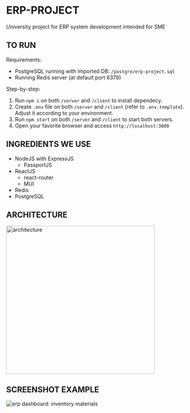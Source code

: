 # ERP-PROJECT
University project for ERP system development intended for SME

## TO RUN
Requirements:
- PostgreSQL running with imported DB: ```/postgre/erp-project.sql```
- Running Redis server (at default port 6379)

Step-by-step:
1. Run ```npm i``` on both ```/server``` and ```/client``` to install dependecy.
2. Create ```.env``` file on both ```/server``` and ```/client``` (refer to ```.env.template```). Adjust it according to your environment.
3. Run ```npm start``` on both ```/server``` and ```/client``` to start both servers.
4. Open your favorite browser and access ```http://localhost:3000```

## INGREDIENTS WE USE
- NodeJS with ExpressJS
  - PassportJS
- ReactJS
  - react-router
  - MUI
- Redis
- PostgreSQL

## ARCHITECTURE
<img style="height:400px" alt="architecture" src="https://user-images.githubusercontent.com/85065433/165529722-254cd1aa-75ad-4ca1-b30d-5b739cb7f944.png"/>

## SCREENSHOT EXAMPLE
<img style="" alt="erp dashboard: inventory materials" src="https://user-images.githubusercontent.com/85065433/176886226-06287d16-d19e-4722-a886-8ddab914bf5f.PNG"/>
